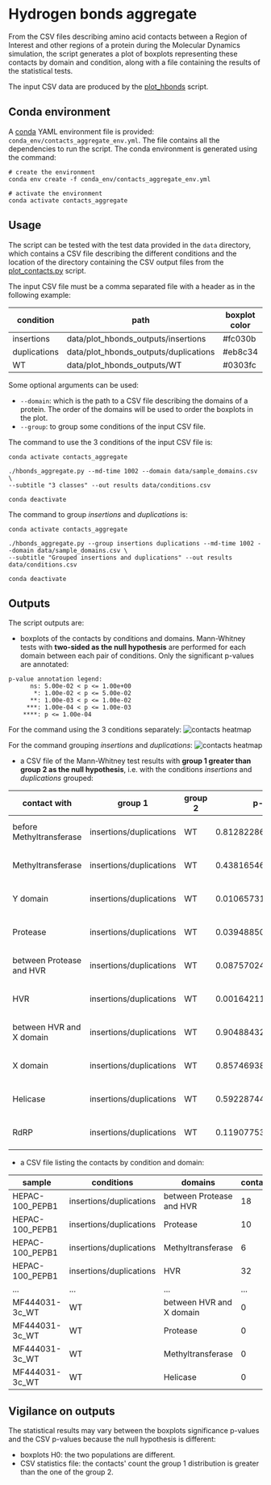 # Hydrogen bonds aggregate

From the CSV files describing amino acid contacts between a Region of Interest and other regions of a protein during 
the Molecular Dynamics simulation, the script generates a plot of boxplots representing these contacts by domain and 
condition, along with a file containing the results of the statistical tests.

The input CSV data are produced by the [plot_hbonds](https://github.com/njeanne/plot_hbonds/tree/main) script.

## Conda environment

A [conda](https://docs.conda.io/projects/conda/en/latest/index.html) YAML environment file is provided: 
`conda_env/contacts_aggregate_env.yml`. The file contains all the dependencies to run the script.
The conda environment is generated using the command:
```shell script
# create the environment
conda env create -f conda_env/contacts_aggregate_env.yml

# activate the environment
conda activate contacts_aggregate
```

## Usage

The script can be tested with the test data provided in the `data` directory, which contains a CSV file describing the 
different conditions and the location of the directory containing the CSV output files from the [plot_contacts.py](https://github.com/njeanne/plot_contacts) 
script.

The input CSV file must be a comma separated file with a header as in the following example:

| condition    | path | boxplot color | dot color |
|--------------|---|---|---|
| insertions   | data/plot_hbonds_outputs/insertions | #fc030b | #700101 |
| duplications | data/plot_hbonds_outputs/duplications | #eb8c34 | #704001 |
| WT           | data/plot_hbonds_outputs/WT | #0303fc | #017070 |

Some optional arguments can be used:
- `--domain`: which is the path to a CSV file describing the domains of a protein. The order of the domains will be used to order the boxplots in the plot.
- `--group`: to group some conditions of the input CSV file.

The command to use the 3 conditions of the input CSV file is:
```shell script
conda activate contacts_aggregate

./hbonds_aggregate.py --md-time 1002 --domain data/sample_domains.csv \
--subtitle "3 classes" --out results data/conditions.csv

conda deactivate
```

The command to group *insertions* and *duplications* is:
```shell script
conda activate contacts_aggregate

./hbonds_aggregate.py --group insertions duplications --md-time 1002 --domain data/sample_domains.csv \
--subtitle "Grouped insertions and duplications" --out results data/conditions.csv

conda deactivate
```

## Outputs

The script outputs are:
- boxplots of the contacts by conditions and domains. Mann-Whitney tests with **two-sided as the null hypothesis** are performed for each domain between each pair of conditions.
Only the significant p-values are annotated:
```shell
p-value annotation legend:
      ns: 5.00e-02 < p <= 1.00e+00
       *: 1.00e-02 < p <= 5.00e-02
      **: 1.00e-03 < p <= 1.00e-02
     ***: 1.00e-04 < p <= 1.00e-03
    ****: p <= 1.00e-04
```

For the command using the 3 conditions separately:
![contacts heatmap](doc/_static/boxplots_3-classes.svg)

For the command grouping *insertions* and *duplications*:
![contacts heatmap](doc/_static/boxplots_2-classes.svg)

- a CSV file of the Mann-Whitney test results with **group 1 greater than group 2 as the null hypothesis**, i.e. with the conditions *insertions* and *duplications* grouped:

|contact with            |group 1                |group 2|p-value              |statistic|test          |H0                                        |comment|
|------------------------|-----------------------|-------|---------------------|---------|--------------|------------------------------------------|-------|
|before Methyltransferase|insertions/duplications|WT     |0.812822861623181    |17.0     |Mann-Whitney U|insertions/duplications is greater than WT|       |
|Methyltransferase       |insertions/duplications|WT     |0.4381654618297056   |24.0     |Mann-Whitney U|insertions/duplications is greater than WT|       |
|Y domain                |insertions/duplications|WT     |0.010657315395681436 |40.0     |Mann-Whitney U|insertions/duplications is greater than WT|       |
|Protease                |insertions/duplications|WT     |0.03948850647883433  |36.0     |Mann-Whitney U|insertions/duplications is greater than WT|       |
|between Protease and HVR|insertions/duplications|WT     |0.08757024472318475  |33.0     |Mann-Whitney U|insertions/duplications is greater than WT|       |
|HVR                     |insertions/duplications|WT     |0.0016421125928250471|45.0     |Mann-Whitney U|insertions/duplications is greater than WT|       |
|between HVR and X domain|insertions/duplications|WT     |0.9048843208833199   |16.0     |Mann-Whitney U|insertions/duplications is greater than WT|       |
|X domain                |insertions/duplications|WT     |0.8574693887342786   |15.0     |Mann-Whitney U|insertions/duplications is greater than WT|       |
|Helicase                |insertions/duplications|WT     |0.5922874483459629   |21.5     |Mann-Whitney U|insertions/duplications is greater than WT|       |
|RdRP                    |insertions/duplications|WT     |0.11907753607849125  |31.5     |Mann-Whitney U|insertions/duplications is greater than WT|       |

  
- a CSV file listing the contacts by condition and domain:

|sample         |conditions             |domains                 |contacts|
|---------------|-----------------------|------------------------|--------|
|HEPAC-100_PEPB1|insertions/duplications|between Protease and HVR|18      |
|HEPAC-100_PEPB1|insertions/duplications|Protease                |10      |
|HEPAC-100_PEPB1|insertions/duplications|Methyltransferase       |6       |
|HEPAC-100_PEPB1|insertions/duplications|HVR                     |32      |
|...            |...                    |...                     |...     |
|MF444031-3c_WT |WT                     |between HVR and X domain|0       |
|MF444031-3c_WT |WT                     |Protease                |0       |
|MF444031-3c_WT |WT                     |Methyltransferase       |0       |
|MF444031-3c_WT |WT                     |Helicase                |0       |

## Vigilance on outputs

The statistical results may vary between the boxplots significance p-values and the CSV p-values
because the null hypothesis is different:

- boxplots H0: the two populations are different.
- CSV statistics file: the contacts' count the group 1 distribution is greater than the one of the group 2. 